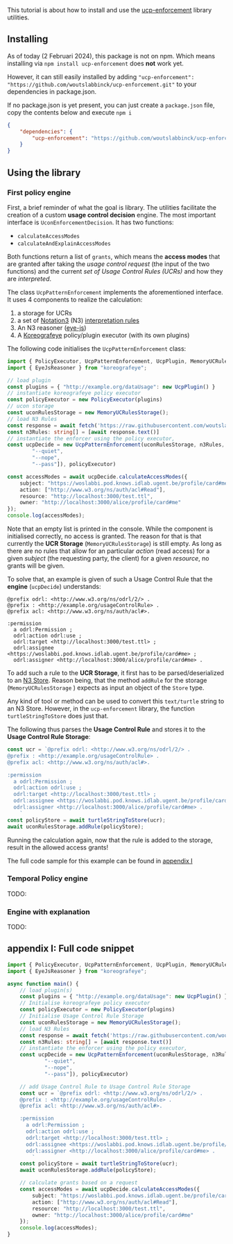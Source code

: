This tutorial is about how to install and use the [ucp-enforcement](https://github.com/woutslabbinck/ucp-enforcement) library utilities.

## Installing

As of today (2 Februari 2024), this package is not on npm.
Which means installing via `npm install ucp-enforcement` does **not** work yet.

However, it can still easily installed by adding `"ucp-enforcement": "https://github.com/woutslabbinck/ucp-enforcement.git"` to your dependencies in package.json.

If no package.json is yet present, you can just create a `package.json` file, copy the contents below and execute `npm i`

```json
{
    "dependencies": {
        "ucp-enforcement": "https://github.com/woutslabbinck/ucp-enforcement.git",
    }
}
```

## Using the library

### First policy engine

First, a brief reminder of what the goal is library.
The utilities facilitate the creation of a custom **usage control decision** engine.
The most important interface is `UconEnforcementDecision`. 
It has two functions:

- `calculateAccessModes`
- `calculateAndExplainAccessModes`

Both functions return a list of `grants`, which means the **access modes** that are granted after taking the *usage control request* (the input of the two functions) and the current *set of Usage Control Rules (UCRs)* and how they are *interpreted*.

The class `UcpPatternEnforcement` implements the aforementioned interface. It uses 4 components to realize the calculation:

1. a storage for UCRs
2. a set of [Notation3](https://w3c.github.io/N3/spec/) (N3) [interpretation rules](https://github.com/woutslabbinck/ucp-enforcement/tree/main/rules)
3. An N3 reasoner ([eye-js](https://github.com/eyereasoner/eye-js))
4. A [Koreografeye](https://github.com/eyereasoner/Koreografeye) policy/plugin executor (with its own plugins)

The following code initialises the `UcpPatternEnforcement` class:

```ts
import { PolicyExecutor, UcpPatternEnforcement, UcpPlugin, MemoryUCRulesStorage } from "ucp-enforcement";
import { EyeJsReasoner } from "koreografeye";

// load plugin
const plugins = { "http://example.org/dataUsage": new UcpPlugin() }
// instantiate koreografeye policy executor
const policyExecutor = new PolicyExecutor(plugins)
// ucon storage
const uconRulesStorage = new MemoryUCRulesStorage();
// load N3 Rules
const response = await fetch('https://raw.githubusercontent.com/woutslabbinck/ucp-enforcement/main/rules/data-crud-rules.n3'); // loading from the github repo
const n3Rules: string[] = [await response.text()]
// instantiate the enforcer using the policy executor,
const ucpDecide = new UcpPatternEnforcement(uconRulesStorage, n3Rules, new EyeJsReasoner([
        "--quiet",
        "--nope",
        "--pass"]), policyExecutor)

const accessModes = await ucpDecide.calculateAccessModes({
    subject: "https://woslabbi.pod.knows.idlab.ugent.be/profile/card#me",
    action: ["http://www.w3.org/ns/auth/acl#Read"],
    resource: "http://localhost:3000/test.ttl",
    owner: "http://localhost:3000/alice/profile/card#me"
});
console.log(accessModes);
```

Note that an empty list is printed in the console. 
While the component is initialised correctly, no access is granted.
The reason for that is that currently the **UCR Storage** (`MemoryUCRulesStorage`) is still empty. As long as there are no rules that allow for an particular *action* (read access) for a given *subject* (the requesting party, the client) for a given *resource*, no grants will be given.

To solve that, an example is given of such a Usage Control Rule that the **engine** (`ucpDecide`) understands:

```turtle
@prefix odrl: <http://www.w3.org/ns/odrl/2/> .
@prefix : <http://example.org/usageControlRule> .
@prefix acl: <http://www.w3.org/ns/auth/acl#>.

:permission
  a odrl:Permission ;
  odrl:action odrl:use ;
  odrl:target <http://localhost:3000/test.ttl> ;
  odrl:assignee <https://woslabbi.pod.knows.idlab.ugent.be/profile/card#me> ;
  odrl:assigner <http://localhost:3000/alice/profile/card#me> .
```

To add such a rule to the **UCR Storage**, it first has to be parsed/deserialized to an [N3 Store](https://github.com/rdfjs/N3.js).
Reason being, that the method `addRule`  for the storage (`MemoryUCRulesStorage` ) expects as input an object of the `Store` type.

Any kind of tool or method can be used to convert this `text/turtle` string to an N3 Store. However, in the `ucp-enforcement` library, the function `turtleStringToStore` does just that.

The following thus parses the **Usage Control Rule** and stores it to the **Usage Control Rule Storage**:

```ts
const ucr = `@prefix odrl: <http://www.w3.org/ns/odrl/2/> .
@prefix : <http://example.org/usageControlRule> .
@prefix acl: <http://www.w3.org/ns/auth/acl#>.

:permission
  a odrl:Permission ;
  odrl:action odrl:use ;
  odrl:target <http://localhost:3000/test.ttl> ;
  odrl:assignee <https://woslabbi.pod.knows.idlab.ugent.be/profile/card#me> ;
  odrl:assigner <http://localhost:3000/alice/profile/card#me> .
    `
const policyStore = await turtleStringToStore(ucr);
await uconRulesStorage.addRule(policyStore);
```

Running the calculation again, now that the rule is added to the storage, result in the allowed access grants!

The full code sample for this example can be found in [appendix I](#appendix-I:-Full-code-snippet)

### Temporal Policy engine

TODO:

### Engine with explanation

TODO:

## appendix I: Full code snippet

```ts
import { PolicyExecutor, UcpPatternEnforcement, UcpPlugin, MemoryUCRulesStorage } from "ucp-enforcement";
import { EyeJsReasoner } from "koreografeye";

async function main() {
    // load plugin(s)
    const plugins = { "http://example.org/dataUsage": new UcpPlugin() }
    // Initialise koreografeye policy executor
    const policyExecutor = new PolicyExecutor(plugins)
    // Initialise Usage Control Rule Storage
    const uconRulesStorage = new MemoryUCRulesStorage();
    // load N3 Rules
    const response = await fetch('https://raw.githubusercontent.com/woutslabbinck/ucp-enforcement/main/rules/data-crud-rules.n3'); // loading from the github repo
    const n3Rules: string[] = [await response.text()]
    // instantiate the enforcer using the policy executor,
    const ucpDecide = new UcpPatternEnforcement(uconRulesStorage, n3Rules, new EyeJsReasoner([
            "--quiet",
            "--nope",
            "--pass"]), policyExecutor)

    // add Usage Control Rule to Usage Control Rule Storage
    const ucr = `@prefix odrl: <http://www.w3.org/ns/odrl/2/> .
    @prefix : <http://example.org/usageControlRule> .
    @prefix acl: <http://www.w3.org/ns/auth/acl#>.

    :permission
      a odrl:Permission ;
      odrl:action odrl:use ;
      odrl:target <http://localhost:3000/test.ttl> ;
      odrl:assignee <https://woslabbi.pod.knows.idlab.ugent.be/profile/card#me> ;
      odrl:assigner <http://localhost:3000/alice/profile/card#me> .
        `
    const policyStore = await turtleStringToStore(ucr);
    await uconRulesStorage.addRule(policyStore);

    // calculate grants based on a request
    const accessModes = await ucpDecide.calculateAccessModes({
        subject: "https://woslabbi.pod.knows.idlab.ugent.be/profile/card#me",
        action: ["http://www.w3.org/ns/auth/acl#Read"],
        resource: "http://localhost:3000/test.ttl",
        owner: "http://localhost:3000/alice/profile/card#me"
    });
    console.log(accessModes);
}
```

